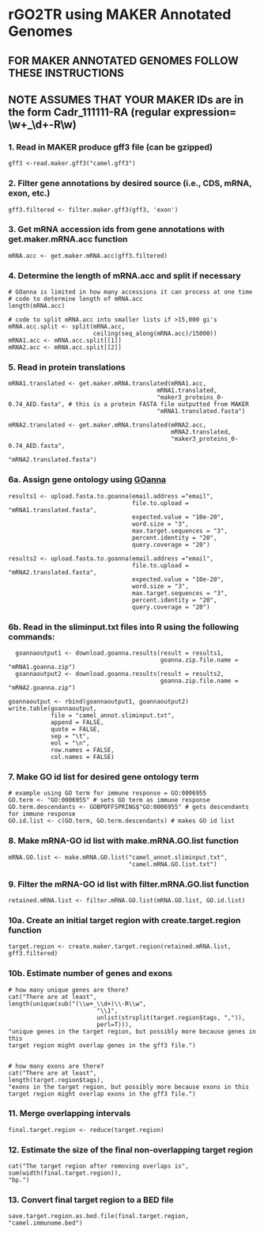 # rGO2TR using MAKER Annotated Genomes

## FOR MAKER ANNOTATED GENOMES FOLLOW THESE INSTRUCTIONS

## NOTE ASSUMES THAT YOUR MAKER IDs are in the form Cadr_111111-RA (regular expression= \w+_\d+-R\w)

### 1. Read in MAKER produce gff3 file (can be gzipped)

    gff3 <-read.maker.gff3("camel.gff3")


### 2. Filter gene annotations by desired source (i.e., CDS, mRNA, exon, etc.)

    gff3.filtered <- filter.maker.gff3(gff3, 'exon')

### 3. Get mRNA accession ids from gene annotations with get.maker.mRNA.acc function

    mRNA.acc <- get.maker.mRNA.acc(gff3.filtered)


### 4. Determine the length of mRNA.acc and split if necessary
    # GOanna is limited in how many accessions it can process at one time
    # code to determine length of mRNA.acc
    length(mRNA.acc)

    # code to split mRNA.acc into smaller lists if >15,000 gi's
    mRNA.acc.split <- split(mRNA.acc,
                            ceiling(seq_along(mRNA.acc)/15000))
    mRNA1.acc <- mRNA.acc.split[[1]]
    mRNA2.acc <- mRNA.acc.split[[2]]


### 5. Read in protein translations

    mRNA1.translated <- get.maker.mRNA.translated(mRNA1.acc,
                                              mRNA1.translated,
                                              "maker3_proteins_0-0.74_AED.fasta", # this is a protein FASTA file outputted from MAKER
                                              "mRNA1.translated.fasta")

    mRNA2.translated <- get.maker.mRNA.translated(mRNA2.acc,
                                                  mRNA2.translated,
                                                  "maker3_proteins_0-0.74_AED.fasta",
                                                  "mRNA2.translated.fasta")

### 6a. Assign gene ontology using [GOanna](http://www.agbase.msstate.edu/cgi-bin/tools/GOanna.cgi)

    results1 <- upload.fasta.to.goanna(email.address ="email",
                                       file.to.upload = "mRNA1.translated.fasta",
                                       expected.value = "10e-20",
                                       word.size = "3",
                                       max.target.sequences = "3",
                                       percent.identity = "20",
                                       query.coverage = "20")

    results2 <- upload.fasta.to.goanna(email.address ="email",
                                       file.to.upload = "mRNA2.translated.fasta",
                                       expected.value = "10e-20",
                                       word.size = "3",
                                       max.target.sequences = "3",
                                       percent.identity = "20",
                                       query.coverage = "20")


### 6b. Read in the sliminput.txt files into R using the following commands:

      goannaoutput1 <- download.goanna.results(result = results1,
                                               goanna.zip.file.name = "mRNA1.goanna.zip")
      goannaoutput2 <- download.goanna.results(result = results2,
                                               goanna.zip.file.name = "mRNA2.goanna.zip")

    goannaoutput <- rbind(goannaoutput1, goannaoutput2)
    write.table(goannaoutput,
                file = "camel_annot.sliminput.txt",
                append = FALSE,
                quote = FALSE,
                sep = "\t",
                eol = "\n",
                row.names = FALSE,
                col.names = FALSE)


### 7. Make GO id list for desired gene ontology term

    # example using GO term for immune response = GO:0006955
    GO.term <- "GO:0006955" # sets GO term as immune response
    GO.term.descendants <- GOBPOFFSPRING$"GO:0006955" # gets descendants for immune response
    GO.id.list <- c(GO.term, GO.term.descendants) # makes GO id list


### 8. Make mRNA-GO id list with make.mRNA.GO.list function

    mRNA.GO.list <- make.mRNA.GO.list("camel_annot.sliminput.txt",
                                      "camel.mRNA.GO.list.txt")


### 9. Filter the mRNA-GO id list with filter.mRNA.GO.list function

    retained.mRNA.list <- filter.mRNA.GO.list(mRNA.GO.list, GO.id.list)


### 10a. Create an initial target region with create.target.region function

    target.region <- create.maker.target.region(retained.mRNA.list, gff3.filtered)


### 10b. Estimate number of genes and exons

    # how many unique genes are there?
    cat("There are at least",
    length(unique(sub("(\\w+_\\d+)\\-R\\w",
                             "\\1",
                             unlist(strsplit(target.region$tags, ",")),
                             perl=T))),
    "unique genes in the target region, but possibly more because genes in this 
    target region might overlap genes in the gff3 file.")


    # how many exons are there?
    cat("There are at least",
    length(target.region$tags),
    "exons in the target region, but possibly more because exons in this 
    target region might overlap exons in the gff3 file.")


### 11. Merge overlapping intervals

    final.target.region <- reduce(target.region)


### 12. Estimate the size of the final non-overlapping target region

    cat("The target region after removing overlaps is",
    sum(width(final.target.region)),
    "bp.")


### 13. Convert final target region to a BED file

    save.target.region.as.bed.file(final.target.region, "camel.immunome.bed")
